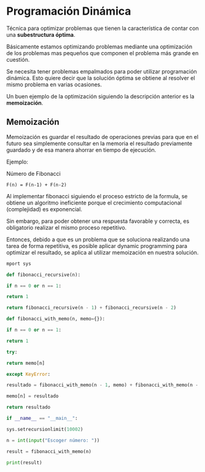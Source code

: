 # Programación Dinámica

Técnica para optimizar problemas que tienen la característica de contar con una **subestructura óptima**.

Básicamente estamos optimizando problemas mediante una optimización de los problemas mas pequeños que componen el problema más grande en cuestión.

Se necesita tener problemas empalmados para poder utilizar programación dinámica. Esto quiere decir que la solución óptima se obtiene al resolver el mismo problema en varias ocasiones.

Un buen ejemplo de la optimización siguiendo la descripción anterior es la **memoización**.

## Memoización

Memoización es guardar el resultado de operaciones previas para que en el futuro sea simplemente consultar en la memoria el resultado previamente guardado y de esa manera ahorrar en tiempo de ejecución.

Ejemplo:

Número de Fibonacci

    F(n) = F(n-1) + F(n-2)

 
Al implementar fibonacci siguiendo el proceso estricto de la formula, se obtiene un algoritmo ineficiente porque el crecimiento computacional (complejidad) es exponencial.

Sin embargo, para poder obtener una respuesta favorable y correcta, es obligatorio realizar el mismo proceso repetitivo.

Entonces, debido a que es un problema que se soluciona realizando una tarea de forma repetitiva, es posible aplicar dynamic programming para optimizar el resultado, se aplica al utilizar memoización en nuestra solución.

```python
mport sys

def fibonacci_recursive(n):

if n == 0 or n == 1:

return 1

return fibonacci_recursive(n - 1) + fibonacci_recursive(n - 2)

def fibonacci_with_memo(n, memo={}):

if n == 0 or n == 1:

return 1

try:

return memo[n]

except KeyError:

resultado = fibonacci_with_memo(n - 1, memo) + fibonacci_with_memo(n - 2, memo)

memo[n] = resultado

return resultado

if __name__ == "__main__":

sys.setrecursionlimit(10002)

n = int(input("Escoger número: "))

result = fibonacci_with_memo(n)

print(result)

```


<!--stackedit_data:
eyJoaXN0b3J5IjpbLTE4NjM5NDk2OF19
-->